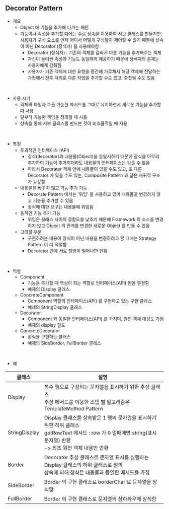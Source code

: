 ## Decorator Pattern

+ 개요
  + Object 에 기능을 추가해 나가는 패턴
  + 기능이나 속성을 추가할 때에는 주로 상속을 이용하여 서브 클래스를 만들지만, 
    사용자가 구성 요소를 언제 어디서 어떻게 구성할지 제어할 수 없기 때문에 상속이 아닌 Decorator (장식자) 를 사용해야함
    + Decorator (장식자) : 기존의 객체를 감싸서 다른 기능을 추가해주는 객체
    + 자신이 둘러싼 속성과 기능도 동일하게 제공하기 때문에 장식자의 존재는 사용자에게 감춰짐
    + 사용자가 기존 객체에 대한 요청을 중간에 가로채서 해당 객체에 전달하는 과정에서 전후 처리로 다른 작업을 추가할 수도 있고, 중첩될 수도 있음

<br>

+ 사용 시기
  + 객체의 타입과 호출 가능한 메서드를 그대로 유지하면서 새로운 기능을 추가할 때 사용
  + 탈부착 가능한 책임을 정의할 때 사용
  + 상속을 통해 서브 클래스를 만드는 것이 비효율적일 때 사용

<br>

+ 특징
  + 투과적인 인터페이스 (API)
    + 장식(decorator)과 내용물(Object)을 동일시하기 때문에 장식을 아무리 추가하여 기능이 추가되더라도 내용물의 인터페이스는 감출 수 없음
    + 따라서 Decorator 객체 안에 내용물이 있을 수도 있고, 또 다른 Decorator 가 있을 수도 있는, Composite Pattern 과 닮은 재귀적 구조가 등장함
  + 내용물을 바꾸지 않고 기능 추가 가능
    + Decorate Pattern 에서는 '위임' 을 사용하고 있어 내용물을 변경하지 않고 기능을 추가할 수 있음
    + 장식에 대한 요구는 내용물에 위임됨
  + 동적인 기능 추가 가능
    + 위임은 클래스 사이의 결합도를 낮추기 때문에 Framework 의 소스를 변경하지 않고 Object 의 관계를 변경한 새로운 Object 를 만들 수 있음 
  + 고려할 부분
    + 구현하려는 내용이 장식이 아닌 내용을 변경하려고 할 때에는 Strategy Pattern 이 더 적절함
    + Decorator 간에 서로 침범이 일어나면 안됨


<br>

+ 역할
  + Component
    + 기능을 추가할 때 핵심이 되는 역할로 인터페이스(API) 만을 결정함
    + 예제의 Display 클래스
  + ConcreteComponent
    + Component 역할의 인터페이스(API) 를 구현하고 있는 구현 클래스
    + 예제의 StringDisplay 클래스
  + Decorator
    + Component 와 동일한 인터페이스(API) 를 가지며, 원천 객체 대상도 가짐
    + 예제의 display 필드
  + ConcreteDecorator
    + 장식을 구현하는 클래스
    + 예제의 SideBorder, FullBorder 클래스

<br>

+ 예

| 클래스           | 설명                                                                                                                      |
|---------------|-------------------------------------------------------------------------------------------------------------------------|
| Display       | 복수 행으로 구성되는 문자열을 표시하기 위한 추상 클래스 <br> 추상 메서드를 이용한 스텝 별 알고리즘은 TemplateMethod Pattern                                      |
| StringDisplay | Display 클래스를 상속받은 1 행의 문자열을 표시하기 위한 하위 클래스 <br> getRowText 메서드 : row 가 0 일때에만 string(표시 문자열) 반환 <br> -> 최초 원천 객체 내용만 반환 |
| Border        | Decorator 추상 클래스로 문자열 표시를 실행하는 Display 클래스의 하위 클래스로 정의 <br> 상속에 의해 장식은 내용물과 동일한 메서드를 가짐                                 |
| SideBorder    | Border 의 구현 클래스로 borderChar 로 문자열을 장식함                                                                                  |
| FullBorder    | Border 의 구현 클래스로 문자열의 상하좌우에 장식함                                                                                         |